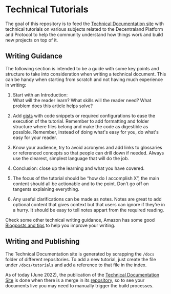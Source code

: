 # Technical Tutorials

The goal of this repository is to feed the [Technical Documentation site](https://tech-docs.decentraland.org/contributor/) with technical tutorials on various subjects related to the Decentraland Platform and Protocol to help the community understand how things work and build new projects on top of it. 

## Writing Guidance

The following section is intended to be a guide with some key points and structure to take into consideration when writing a technical document. This can be handy when starting from scratch and not having much experience in writing:   

1. Start with an Introduction:  
What will the reader learn?
What skills will the reader need?
What problem does this article helps solve?

2. Add [gists](https://gist.github.com/) with code snippets or required configurations to ease the execution of the tutorial. Remember to add formatting and folder structure where files belong and make the code as digestible as possible. Remember, instead of doing what's easy for you, do what's easy for your reader.  

3. Know your audience, try to avoid acronyms and add links to glossaries or referenced concepts so that people can drill down if needed. Always use the clearest, simplest language that will do the job. 

4. Conclusion: close up the learning and what you have covered. 

5. The focus of the tutorial should be “how do I accomplish X”, the main content should all be actionable and to the point. Don’t go off on tangents explaining everything. 

7. Any useful clarifications can be made as notes. Notes are great to add optional content that gives context but that users can ignore if they’re in a hurry. It should be easy to tell notes appart from the required reading.


Check some other technical writing guidance, Amazon has some good [Blogposts and tips](https://www.inc.com/jeff-haden/how-does-a-company-worth-over-1-trillion-teach-its-employees-to-communicate-5-ways-to-write-like-amazon.html) to help you improve your writing. 

## Writing and Publishing

The Technical Documentation site is generated by scrapping the `/docs` folder of different repositories. To add a new tutorial, just create the file under `/docs/tutorials` and add a reference to that file in the index. 

As of today (June 2022), the publication of the [Technical Documentation Site](https://tech-docs.decentraland.org/contributor/) is done when there is a merge in its [repository](https://github.com/decentraland/technical-documentation), so to see your documents live you may need to manually trigger the build processes.




